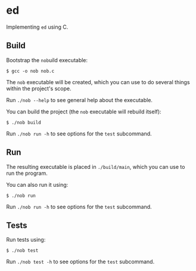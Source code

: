 # ed

Implementing `ed` using C.

## Build

Bootstrap the `nob`uild executable:

```shell
$ gcc -o nob nob.c
```

The `nob` executable will be created, which you can use to do several things within the project's scope.

Run `./nob --help` to see general help about the executable.

You can build the project (the `nob` executable will rebuild itself):

``` shell
$ ./nob build
```

Run `./nob run -h` to see options for the `test` subcommand.

## Run

The resulting executable is placed in `./build/main`, which you can use to run the program.

You can also run it using:

``` shell
$ ./nob run
```

Run `./nob run -h` to see options for the `test` subcommand.

## Tests

Run tests using:

``` shell
$ ./nob test
```

Run `./nob test -h` to see options for the `test` subcommand.
